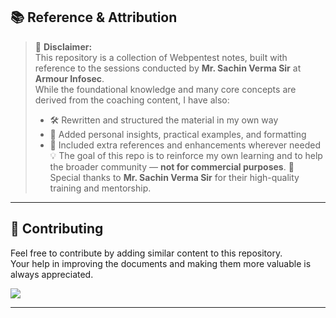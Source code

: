 ## 📚 Reference & Attribution

> 🧾 **Disclaimer:**  
> This repository is a collection of Webpentest notes, built with reference to the sessions conducted by **Mr. Sachin Verma Sir** at **Armour Infosec**.  
> While the foundational knowledge and many core concepts are derived from the coaching content, I have also:
> - 🛠️ Rewritten and structured the material in my own way  
> - 🧠 Added personal insights, practical examples, and formatting  
> - 📝 Included extra references and enhancements wherever needed
> 💡 The goal of this repo is to reinforce my own learning and to help the broader community — **not for commercial purposes**.
> 🙏 Special thanks to **Mr. Sachin Verma Sir**  for their high-quality training and mentorship.

---

## 🤝 Contributing

Feel free to contribute by adding similar content to this repository.  
Your help in improving the documents and making them more valuable is always appreciated.

<a href="https://github.com/nikhilpatidar01/Web-Application-Penetration-Testing/graphs/contributors">
  <img src="https://contrib.rocks/image?repo=nikhilpatidar01/Web-Application-Penetration-Testing" />
</a>

 
---
